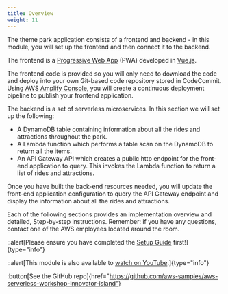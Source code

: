 ```yaml
---
title: Overview
weight: 11
---
```


The theme park application consists of a frontend and backend - in this module, you will set up the frontend and then connect it to the backend.

The frontend is a [Progressive Web App](https://en.wikipedia.org/wiki/Progressive_web_applications) (PWA) developed in [Vue.js](https://vuejs.org/).

The frontend code is provided so you will only need to download the code and deploy into your own Git-based code repository stored in CodeCommit. Using [AWS Amplify Console](https://aws.amazon.com/amplify/console/), you will create a continuous deployment pipeline to publish your frontend application.

The backend is a set of serverless microservices. In this section we will set up the following:

* A DynamoDB table containing information about all the rides and attractions throughout the park.
* A Lambda function which performs a table scan on the DynamoDB to return all the items.
* An API Gateway API which creates a public http endpoint for the front-end application to query. This invokes the Lambda function to return a list of rides and attractions.

Once you have built the back-end resources needed, you will update the front-end application configuration to query the API Gateway endpoint and display the information about all the rides and attractions.

Each of the following sections provides an implementation overview and detailed, Step-by-step instructions. Remember: if you have any questions, contact one of the AWS employees located around the room.

::alert[Please ensure you have completed the [Setup Guide](/0-setup) first!]{type="info"}

::alert[This module is also available to [watch on YouTube](https://www.youtube.com/watch?v=GhZpSYQ6F9M).]{type="info"}

:button[See the GitHub repo]{href="https://github.com/aws-samples/aws-serverless-workshop-innovator-island"}